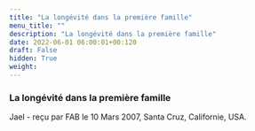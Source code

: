 ```yaml
---
title: "La longévité dans la première famille"
menu_title: ""
description: "La longévité dans la première famille"
date: 2022-06-01 06:00:01+00:120
draft: False
hidden: True
weight:
---
```

### La longévité dans la première famille

Jael - reçu par FAB le 10 Mars 2007, Santa Cruz, Californie, USA.



